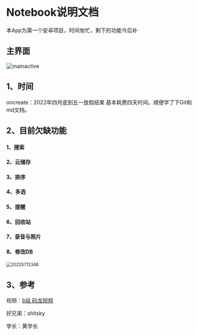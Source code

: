 # Notebook说明文档   

本App为第一个安卓项目，时间匆忙，剩下的功能今后补



## 主界面

![mainactive](https://gitee.com/sgl110625/picturedata/raw/master/img/202205071149263.gif)

## 1、时间

oncreate：2022年四月底到五一放假结束 基本耗费四天时间。顺便学了下Git和md文档。



## 2、目前欠缺功能

####  1、搜索

#### 2、云储存

#### 3、排序

#### 4、多选

#### 5、提醒

#### 6、回收站

#### 7、录音与照片

#### 8、修改DB

<img src="https://gitee.com/sgl110625/picturedata/raw/master/img/202205071205056.gif" alt="20225712348" style="zoom: 80%;" />



## 3、参考

视频：[b站 码龙视频]([码龙老师的个人空间_哔哩哔哩_Bilibili](https://space.bilibili.com/432083584))

好兄弟：shitsky

学长：黄学长
